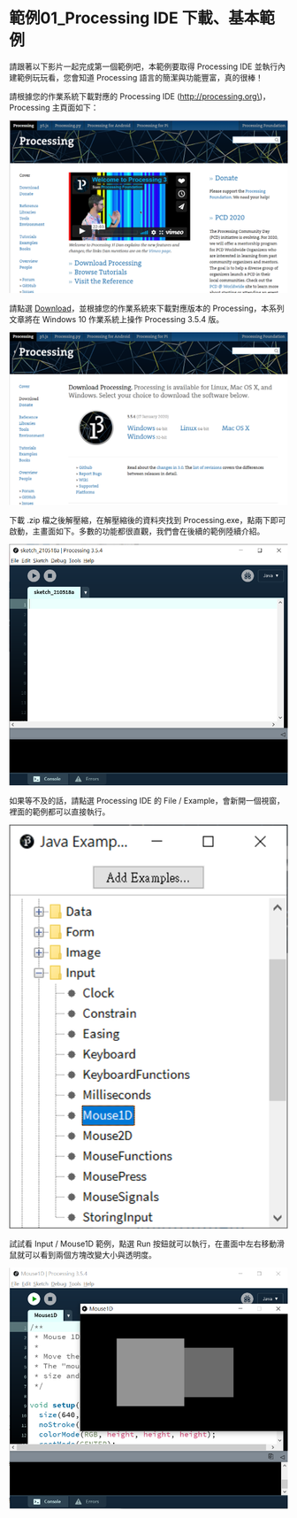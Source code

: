 # 範例01\_Processing IDE 下載、基本範例

請跟著以下影片一起完成第一個範例吧，本範例要取得 Processing IDE 並執行內建範例玩玩看，您會知道 Processing 語言的簡潔與功能豐富，真的很棒！

請根據您的作業系統下載對應的 Processing IDE \(http://processing.org\)，Processing 主頁面如下：

<img src=../.gitbook/assets/processing_arduino_ex01_01.png width="600" height="">


請點選 [Download](https://processing.org/download/)，並根據您的作業系統來下載對應版本的 Processing，本系列文章將在 Windows 10 作業系統上操作 Processing 3.5.4 版。

<img src=../.gitbook/assets/processing_arduino_ex01_02.png width="600" height="">

下載 .zip 檔之後解壓縮，在解壓縮後的資料夾找到 Processing.exe，點兩下即可啟動，主畫面如下。多數的功能都很直觀，我們會在後續的範例陸續介紹。

<img src=../.gitbook/assets/processing_arduino_ex01_03.png width="600" height="">

如果等不及的話，請點選 Processing IDE 的 File / Example，會新開一個視窗，裡面的範例都可以直接執行。 

<img src=../.gitbook/assets/processing_arduino_ex01_04.png width="600" height="">

試試看 Input / Mouse1D 範例，點選 Run 按鈕就可以執行，在畫面中左右移動滑鼠就可以看到兩個方塊改變大小與透明度。

<img src=../.gitbook/assets/processing_arduino_ex01_05.png width="600" height="">
